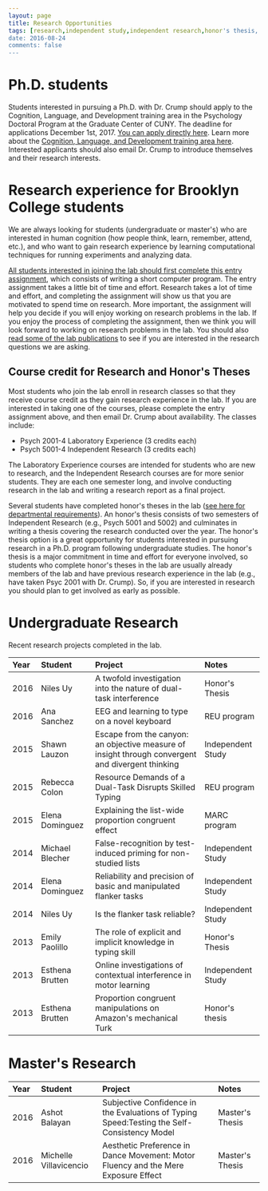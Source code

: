 ```yaml
---
layout: page
title: Research Opportunities
tags: [research,independent study,independent research,honor's thesis, thesis]
date: 2016-08-24
comments: false
---
```


# Ph.D. students

Students interested in pursuing a Ph.D. with Dr. Crump should apply to the Cognition, Language, and Development training area in the Psychology Doctoral Program at the Graduate Center of CUNY. The deadline for applications December 1st, 2017. [You can apply directly here](http://www.gc.cuny.edu/Prospective-Current-Students/Prospective-Students/Admissions). Learn more about the [Cognition, Language, and Development training area here](http://cunycld.org). Interested applicants should also email Dr. Crump to introduce themselves and their research interests.

# Research experience for Brooklyn College students

We are always looking for students (undergraduate or master's) who are interested in human cognition (how people think, learn, remember, attend, etc.), and who want to gain research experience by learning computational techniques for running experiments and analyzing data.

[All students interested in joining the lab should first complete this entry assignment](https://crumplab.github.io/research/assignment), which consists of writing a short computer program. The entry assignment takes a little bit of time and effort. Research takes a lot of time and effort, and completing the assignment will show us that you are motivated to spend time on research. More important, the assignment will help you decide if you will enjoy working on research problems in the lab. If you enjoy the process of completing the assignment, then we think you will look forward to working on research problems in the lab. You should also [read some of the lab publications](https://crumplab.github.io/publications/) to see if you are interested in the research questions we are asking.

## Course credit for Research and Honor's Theses

Most students who join the lab enroll in research classes so that they receive course credit as they gain research experience in the lab. If you are interested in taking one of the courses, please complete the entry assignment above, and then email Dr. Crump about availability. The classes include:

- Psych 2001-4 Laboratory Experience (3 credits each)
- Psych 5001-4 Independent Research (3 credits each)

The Laboratory Experience courses are intended for students who are new to research, and the Independent Research courses are for more senior students. They are each one semester long, and involve conducting research in the lab and writing a research report as a final project.

Several students have completed honor's theses in the lab ([see here for departmental requirements](http://www.brooklyn.cuny.edu/web/academics/schools/naturalsciences/undergraduate/psychology/students/honors.php)). An honor's thesis consists of two semesters of Independent Research (e.g., Psych 5001 and 5002) and culminates in writing a thesis covering the research conducted over the year. The honor's thesis option is a great opportunity for students interested in pursuing research in a Ph.D. program following undergraduate studies. The honor's thesis is a major commitment in time and effort for everyone involved, so students who complete honor's theses in the lab are usually already members of the lab and have previous research experience in the lab (e.g., have taken Psyc 2001 with Dr. Crump). So, if you are interested in research you should plan to get involved as early as possible.

# Undergraduate Research

Recent research projects completed in the lab.

|Year|Student|Project|Notes|
|:---|:------|:------|:----|
|2016|Niles Uy|A twofold investigation into the nature of dual-task interference|Honor's Thesis|
|2016|Ana Sanchez|EEG and learning to type on a novel keyboard|REU program|
|2015|Shawn Lauzon|Escape from the canyon: an objective measure of insight through convergent and divergent thinking|Independent Study|
|2015|Rebecca Colon|Resource Demands of a Dual-Task Disrupts Skilled Typing|REU program|
|2015|Elena Dominguez|Explaining the list-wide proportion congruent effect|MARC program|
|2014|Michael Blecher|False-recognition by test-induced priming for non-studied lists|Independent Study|
|2014|Elena Dominguez|Reliability and precision of basic and manipulated flanker tasks|Independent Study|
|2014|Niles Uy|Is the flanker task reliable?|Independent Study|
|2013|Emily Paolillo|The role of explicit and implicit knowledge in typing skill|Honor's Thesis|
|2013|Esthena Brutten|Online investigations of contextual interference in motor learning|Independent Study|
|2013|Esthena Brutten|Proportion congruent manipulations on Amazon's mechanical Turk|Honor's thesis|

# Master's Research

|Year|Student|Project|Notes|
|:---|:------|:------|:----|
|2016|Ashot Balayan|Subjective Confidence in the Evaluations of Typing Speed:Testing the Self-Consistency Model|Master's Thesis|
|2016|Michelle Villavicencio|Aesthetic Preference in Dance Movement: Motor Fluency and the Mere Exposure Effect|Master's Thesis|
